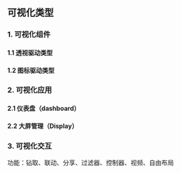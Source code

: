 ## 可视化类型

### 1. 可视化组件

#### 1.1 透视驱动类型


#### 1.2 图标驱动类型


### 2. 可视化应用


#### 2.1 仪表盘（dashboard）

#### 2.2 大屏管理（Display）


### 3. 可视化交互
功能：钻取、联动、分享、过滤器、控制器、视频、自由布局